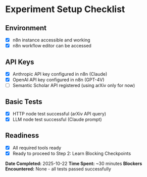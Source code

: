 # Experiment Setup Checklist

## Environment
- [x] n8n instance accessible and working
- [x] n8n workflow editor can be accessed

## API Keys
- [x] Anthropic API key configured in n8n (Claude)
- [x] OpenAI API key configured in n8n (GPT-4V)
- [ ] Semantic Scholar API registered (using arXiv only for now)

## Basic Tests
- [x] HTTP node test successful (arXiv API query)
- [x] LLM node test successful (Claude prompt)

## Readiness
- [x] All required tools ready
- [x] Ready to proceed to Step 2: Learn Blocking Checkpoints

**Date Completed:** 2025-10-22
**Time Spent:** ~30 minutes
**Blockers Encountered:** None - all tests passed successfully
